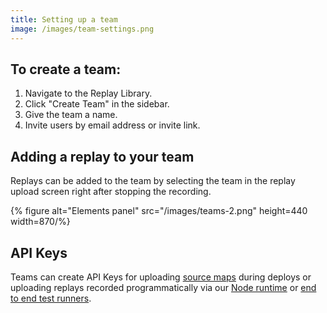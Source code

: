 ```yaml
---
title: Setting up a team
image: /images/team-settings.png
---
```


## To create a team:

1.  Navigate to the Replay Library.
2.  Click "Create Team" in the sidebar.
3.  Give the team a name.
4.  Invite users by email address or invite link.

## Adding a replay to your team

Replays can be added to the team by selecting the team in the replay upload screen right after stopping the recording.

{% figure alt="Elements panel" src="/images/teams-2.png" height=440 width=870/%}

## API Keys

Teams can create API Keys for uploading [source maps](/replay-cli/source-maps) during deploys or uploading replays recorded programmatically via our [Node runtime](/replay-runtimes/replay-node) or [end to end test runners](/test-runners/overview).
